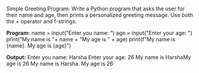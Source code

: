 Simple Greeting Program: Write a Python program that asks the user for their name and age, then prints a personalized greeting message. Use both the + operator and f-strings.

**Program:**
name = input("Enter you name: ")
age = input("Enter your age: ")
print("My name is "+ name + "My age is " + age)
print(f"My name is {name}. My age is {age}")

**Output:**
Enter you name: Harsha
Enter your age: 26
My name is HarshaMy age is 26
My name is Harsha. My age is 26

